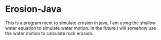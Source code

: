 # Erosion-Java

This is a program ment to simulate erosion in java, I am using the shallow water equation to simulate water motion. In the future I will somehow use the water motion to calculate rock erosion.
